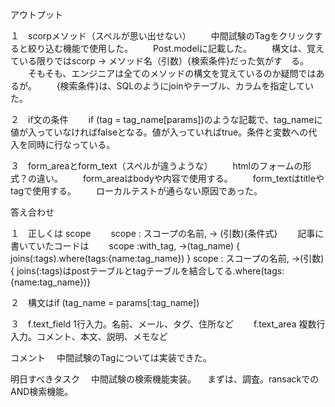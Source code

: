 アウトプット

１　scorpメソッド（スペルが思い出せない）
　　中間試験のTagをクリックすると絞り込む機能で使用した。
　　Post.modelに記載した。
　　構文は、覚えている限りではscorp -> メソッド名（引数）{検索条件}だった気がす　る。
　　そもそも、エンジニアは全てのメソッドの構文を覚えているのか疑問ではあるが。
　　{検索条件}は、SQLのようにjoinやテーブル、カラムを指定していた。

２　if文の条件
　　if (tag = tag_name[params])のような記載で、tag_nameに値が入っていなければfalseとなる。値が入っていればtrue。条件と変数への代入を同時に行なっている。

３　form_areaとform_text（スペルが違うような）
　　htmlのフォームの形式？の違い。
　　form_areaはbodyや内容で使用する。
　　form_textはtitleやtagで使用する。
　　ローカルテストが通らない原因であった。

答え合わせ

１　正しくは scope
　　scope : スコープの名前, -> (引数){条件式}
　　記事に書いていたコードは
　　scope :with_tag, ->(tag_name) { joins(:tags).where(tags:{name:tag_name}) }
   scope : スコープの名前, ->(引数) { joins(:tags)はpostテーブルとtagテーブルを結合してる.where(tags: {name:tag_name})}

２　構文はif (tag_name = params[:tag_name])

３　f.text_field 1行入力。名前、メール、タグ、住所など
　　f.text_area 複数行入力。コメント、本文、説明、メモなど

コメント
　中間試験のTagについては実装できた。

明日すべきタスク
　中間試験の検索機能実装。
　まずは、調査。ransackでのAND検索機能。
